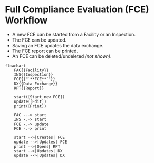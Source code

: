# Full Compliance Evaluation (FCE) Workflow

* A new FCE can be started from a Facility or an Inspection.
* The FCE can be updated.
* Saving an FCE updates the data exchange.
* The FCE report can be printed.
* An FCE can be deleted/undeleted *(not shown)*.

```mermaid
flowchart
    FAC{{Facility}}
    INS{{Inspection}}
    FCE{{"`**FCE**`"}}
    DX{{Data Exchange}}
    RPT{{Report}}

    start([Start new FCE])
    update([Edit])
    print([Print])

    FAC -.-> start
    INS -.-> start
    FCE -.-> update
    FCE -.-> print

    start -->|Creates| FCE
    update -->|Updates| FCE
    print -->|Opens| RPT
    start -->|Updates| DX
    update -->|Updates| DX
```
